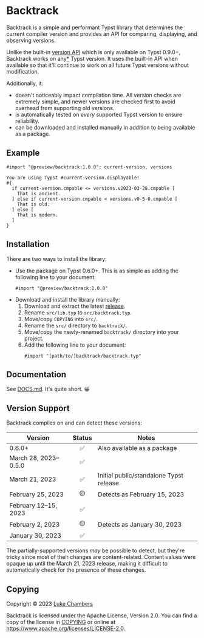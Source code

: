 # Backtrack

Backtrack is a simple and performant Typst library that determines the current
compiler version and provides an API for comparing, displaying, and observing
versions.

Unlike the built-in [version API][v0-9-0-version-api] which is only available on
Typst 0.9.0+, Backtrack works on any[*](#version-support) Typst version. It uses
the built-in API when available so that it'll continue to work on all future
Typst versions without modification.

Additionally, it:
- doesn't noticeably impact compilation time. All version checks are extremely
  simple, and newer versions are checked first to avoid overhead from supporting
  old versions.
- is automatically tested on _every_ supported Typst version to ensure
  reliability.
- can be downloaded and installed manually in addition to being available as a
  package.

[v0-9-0-version-api]: https://github.com/typst/typst/pull/2016

## Example

```typ
#import "@preview/backtrack:1.0.0": current-version, versions

You are using Typst #current-version.displayable!
#{
  if current-version.cmpable <= versions.v2023-03-28.cmpable [
    That is ancient.
  ] else if current-version.cmpable < versions.v0-5-0.cmpable [
    That is old.
  ] else [
    That is modern.
  ]
}
```

## Installation

There are two ways to install the library:
- Use the package on Typst 0.6.0+. This is as simple as adding the following
  line to your document:
  ```typ
  #import "@preview/backtrack:1.0.0"
  ```
- Download and install the library manually:
  1. Download and extract the latest [release][releases].
  2. Rename `src/lib.typ` to `src/backtrack.typ`.
  3. Move/copy `COPYING` into `src/`.
  4. Rename the `src/` directory to `backtrack/`.
  5. Move/copy the newly-renamed `backtrack/` directory into your project.
  6. Add the following line to your document:
     ```typ
     #import "[path/to/]backtrack/backtrack.typ"
     ```

[releases]: https://github.com/TheLukeGuy/backtrack/releases

## Documentation

See [DOCS.md](DOCS.md). It's quite short. 😀

## Version Support

Backtrack compiles on and can detect these versions:

| Version              | Status | Notes                                   |
| -------------------- | :----: | --------------------------------------- |
| 0.6.0+               |   ✅    | Also available as a package             |
| March 28, 2023–0.5.0 |   ✅    |                                         |
| March 21, 2023       |   ✅    | Initial public/standalone Typst release |
| February 25, 2023    |   🟡    | Detects as February 15, 2023            |
| February 12–15, 2023 |   ✅    |                                         |
| February 2, 2023     |   🟡    | Detects as January 30, 2023             |
| January 30, 2023     |   ✅    |                                         |

The partially-supported versions _may_ be possible to detect, but they're tricky
since most of their changes are content-related. Content values were opaque up
until the March 21, 2023 release, making it difficult to automatically check for
the presence of these changes.

## Copying

Copyright © 2023 [Luke Chambers][github-profile]

Backtrack is licensed under the Apache License, Version 2.0. You can find a copy
of the license in [COPYING](COPYING) or online at
<https://www.apache.org/licenses/LICENSE-2.0>.

[github-profile]: https://github.com/TheLukeGuy

